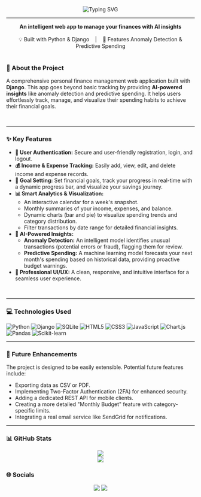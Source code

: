 <div align="center">
  <img src="https://readme-typing-svg.demolab.com?font=Fira+Code&weight=700&size=22&duration=3000&pause=1000&center=true&vCenter=true&width=700&color=3366CC&lines=AI-Powered+Personal+Finance+Tracker" alt="Typing SVG" />
</div>

---

<div align="center">
  <strong>An intelligent web app to manage your finances with AI insights</strong><br><br>
  💡 Built with Python & Django &nbsp;&nbsp; | &nbsp;&nbsp; 🚀 Features Anomaly Detection & Predictive Spending
</div>

<br>

### 🚀 About the Project
A comprehensive personal finance management web application built with **Django**. This app goes beyond basic tracking by providing **AI-powered insights** like anomaly detection and predictive spending. It helps users effortlessly track, manage, and visualize their spending habits to achieve their financial goals.

<br>

---

### ✨ Key Features

- **🔐 User Authentication:** Secure and user-friendly registration, login, and logout.
- **💰 Income & Expense Tracking:** Easily add, view, edit, and delete income and expense records.
- **🎯 Goal Setting:** Set financial goals, track your progress in real-time with a dynamic progress bar, and visualize your savings journey.
- **📊 Smart Analytics & Visualization:**
  - An interactive calendar for a week's snapshot.
  - Monthly summaries of your income, expenses, and balance.
  - Dynamic charts (bar and pie) to visualize spending trends and category distribution.
  - Filter transactions by date range for detailed financial insights.
- **🤖 AI-Powered Insights:**
  - **Anomaly Detection:** An intelligent model identifies unusual transactions (potential errors or fraud), flagging them for review.
  - **Predictive Spending:** A machine learning model forecasts your next month's spending based on historical data, providing proactive budget warnings.
- **🎨 Professional UI/UX:** A clean, responsive, and intuitive interface for a seamless user experience.

<br>

---

### 💻 Technologies Used
![Python](https://img.shields.io/badge/python-3670A0?style=for-the-badge&logo=python&logoColor=ffdd54)
![Django](https://img.shields.io/badge/django-%23092E20.svg?style=for-the-badge&logo=django&logoColor=white)
![SQLite](https://img.shields.io/badge/sqlite-%2307405e.svg?style=for-the-badge&logo=sqlite&logoColor=white)
![HTML5](https://img.shields.io/badge/html5-%23E34F26.svg?style=for-the-badge&logo=html5&logoColor=white)
![CSS3](https://img.shields.io/badge/css3-%231572B6.svg?style=for-the-badge&logo=css3&logoColor=white)
![JavaScript](https://img.shields.io/badge/javascript-%23323330.svg?style=for-the-badge&logo=javascript&logoColor=%23F7DF1E)
![Chart.js](https://img.shields.io/badge/chart.js-F5788D.svg?style=for-the-badge&logo=chart.js&logoColor=white)
![Pandas](https://img.shields.io/badge/pandas-%23150458.svg?style=for-the-badge&logo=pandas&logoColor=white)
![Scikit-learn](https://img.shields.io/badge/scikit--learn-%23F7931E.svg?style=for-the-badge&logo=scikit-learn&logoColor=white)

---

### 🚀 Future Enhancements
The project is designed to be easily extensible. Potential future features include:
- Exporting data as CSV or PDF.
- Implementing Two-Factor Authentication (2FA) for enhanced security.
- Adding a dedicated REST API for mobile clients.
- Creating a more detailed "Monthly Budget" feature with category-specific limits.
- Integrating a real email service like SendGrid for notifications.

---

### 📊 GitHub Stats
<p align="center">
  <img src="https://github-readme-stats.vercel.app/api?username=nandanarnandu&theme=shadow_blue&hide_border=false&include_all_commits=true&count_private=true" /><br/>
  <img src="https://github-readme-stats.vercel.app/api/top-langs/?username=nandanarnandu&theme=shadow_blue&hide_border=false&layout=compact" />
</p>

### 🌐 Socials
<p align="center">
  <a href="https://www.linkedin.com/in/nandanarofficial/"><img src="https://img.shields.io/badge/LinkedIn-%230077B5.svg?style=for-the-badge&logo=linkedin&logoColor=white" /></a>
  <a href="mailto:nanduofficial111@gmail.com"><img src="https://img.shields.io/badge/Email-D14836?style=for-the-badge&logo=gmail&logoColor=white" /></a>
</p>
